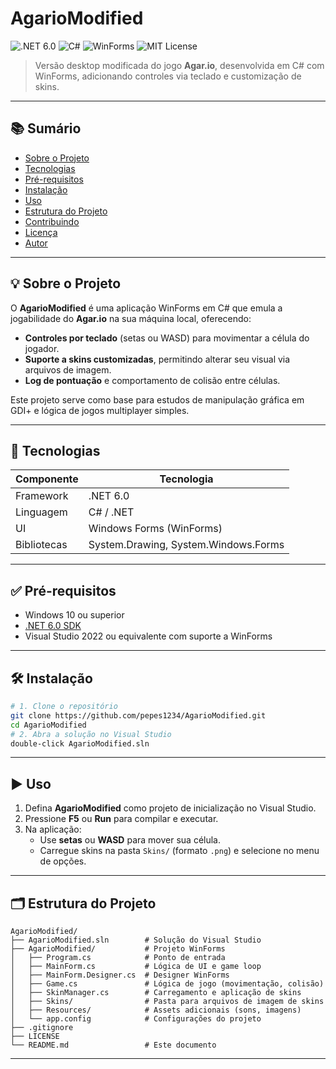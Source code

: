 # AgarioModified

![.NET 6.0](https://img.shields.io/badge/.NET-6.0-blue) ![C#](https://img.shields.io/badge/Language-C%23-blueviolet) ![WinForms](https://img.shields.io/badge/UI-WinForms-lightgrey) ![MIT License](https://img.shields.io/badge/License-MIT-lightgrey)

> Versão desktop modificada do jogo **Agar.io**, desenvolvida em C# com WinForms, adicionando controles via teclado e customização de skins.

---

## 📚 Sumário

- [Sobre o Projeto](#sobre-o-projeto)
- [Tecnologias](#tecnologias)
- [Pré-requisitos](#pré-requisitos)
- [Instalação](#instalação)
- [Uso](#uso)
- [Estrutura do Projeto](#estrutura-do-projeto)
- [Contribuindo](#contribuindo)
- [Licença](#licença)
- [Autor](#autor)

---

## 💡 Sobre o Projeto

O **AgarioModified** é uma aplicação WinForms em C# que emula a jogabilidade do **Agar.io** na sua máquina local, oferecendo:

- **Controles por teclado** (setas ou WASD) para movimentar a célula do jogador.
- **Suporte a skins customizadas**, permitindo alterar seu visual via arquivos de imagem.
- **Log de pontuação** e comportamento de colisão entre células.

Este projeto serve como base para estudos de manipulação gráfica em GDI+ e lógica de jogos multiplayer simples.

---

## 🚀 Tecnologias

| Componente    | Tecnologia                          |
|---------------|-------------------------------------|
| Framework     | .NET 6.0                            |
| Linguagem     | C# / .NET                           |
| UI            | Windows Forms (WinForms)            |
| Bibliotecas   | System.Drawing, System.Windows.Forms |

---

## ✅ Pré-requisitos

- Windows 10 ou superior
- [.NET 6.0 SDK](https://dotnet.microsoft.com/download/dotnet/6.0)
- Visual Studio 2022 ou equivalente com suporte a WinForms

---

## 🛠️ Instalação

```bash
# 1. Clone o repositório
git clone https://github.com/pepes1234/AgarioModified.git
cd AgarioModified
# 2. Abra a solução no Visual Studio
double-click AgarioModified.sln
```

---

## ▶️ Uso

1. Defina **AgarioModified** como projeto de inicialização no Visual Studio.
2. Pressione **F5** ou **Run** para compilar e executar.
3. Na aplicação:
   - Use **setas** ou **WASD** para mover sua célula.
   - Carregue skins na pasta `Skins/` (formato `.png`) e selecione no menu de opções.

---

## 🗂️ Estrutura do Projeto

```plain
AgarioModified/
├── AgarioModified.sln        # Solução do Visual Studio
├── AgarioModified/           # Projeto WinForms
│   ├── Program.cs            # Ponto de entrada
│   ├── MainForm.cs           # Lógica de UI e game loop
│   ├── MainForm.Designer.cs  # Designer WinForms
│   ├── Game.cs               # Lógica de jogo (movimentação, colisão)
│   ├── SkinManager.cs        # Carregamento e aplicação de skins
│   ├── Skins/                # Pasta para arquivos de imagem de skins
│   ├── Resources/            # Assets adicionais (sons, imagens)
│   └── app.config            # Configurações do projeto
├── .gitignore
├── LICENSE
└── README.md                 # Este documento
```

---
